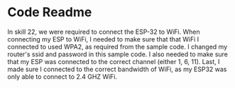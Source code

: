 # Code Readme

In skill 22, we were required to connect the ESP-32 to WiFi. When connecting my ESP to WiFi, I needed to make sure that that WiFi I connected to used WPA2, as required from the sample code. I changed my router's ssid and password in this sample code. I also needed to make sure that my ESP was connected to the correct channel (either 1, 6, 11). Last, I made sure I connected to the correct bandwidth of WiFi, as my ESP32 was only able to connect to 2.4 GHZ WiFi.
